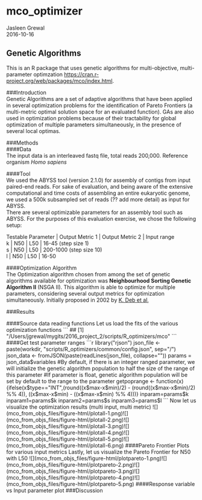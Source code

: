# mco_optimizer
Jasleen Grewal  
2016-10-16  



## Genetic Algorithms
This is an R package that uses genetic algorithms for multi-objective, multi-parameter optimzation <https://cran.r-project.org/web/packages/mco/index.html>.



###Introduction  
Genetic Algorithms are a set of adaptive algorithms that have been applied in several optimization problems for the identification of Pareto Frontiers (a multi-metric optimal solution space for an evaluated function). GAs are also used in optimization problems because of their tractability for global optimization of multiple parameters simultaneously, in the presence of several local optimas.  

###Methods    
####Data  
The input data is an interleaved fastq file, total reads 200,000. Reference organism *Homo sapiens*   

####Tool  
We used the ABYSS tool (version 2.1.0) for assembly of contigs from input paired-end reads. For sake of evaluation, and being aware of the extensive computational and time costs of assembling an entire eukaryotic genome, we used a 500k subsampled set of reads (?? add more detail) as input for ABYSS.  
There are several optimizable parameters for an assembly tool such as ABYSS. For the purposes of this evaluation exercise, we chose the following setup:  

Testable Parameter | Output Metric 1 | Output Metric 2 | Input range  
k | N50 | L50 | 16-45 (step size 1)  
s | N50 | L50 | 200-1000 (step size 10)  
l | N50 | L50 | 16-50  

####Optimization Algorithm   
The Optimization algorithm chosen from among the set of genetic algorithms available for optimization was **Neighbourhood Sorting Genetic Algorithm II** (NSGA II). This algorithm is able to optimize for multiple parameters, considering several output metrics for optimization simultaneously. Initially proposed in 2002 by [K. Deb et al]("http://ieeexplore.ieee.org/document/996017/"),  

###Results   
<?? Table compiling results together, best parameter value across different optimization criteria>  

####Source data reading functions 
Let us load the fits of the various optimization functions

```
## [1] "/Users/jgrewal/mygits/2016_project_2/scripts/R_optimizers/mco"
```

####Get test parameter ranges

```r
library("rjson")
json_file <- paste(workdir, "scripts/R_optimizers/common/config.json", sep="/")
json_data <- fromJSON(paste(readLines(json_file), collapse=""))
params = json_data$variables
#By default, if there is an integer ranged parameter, we will initialize the genetic algorithm population to half the size of the range of this parameter
#If parameter is float, genetic algorithm population will be set by default to the range to the parameter
getpoprange <- function(x){ifelse(x$type=="INT",(round((x$max-x$min)/2) - (round((x$max-x$min)/2) %% 4)), ((x$max-x$min) - ((x$max-x$min) %% 4)))}
inparam=params$k
inparam1=params$k
inparam2=params$s
inparam3=params$l
```

Now let us visualize the optimization results (multi input, multi metric)
![](mco_from_objs_files/figure-html/plotall-1.png)<!-- -->![](mco_from_objs_files/figure-html/plotall-2.png)<!-- -->![](mco_from_objs_files/figure-html/plotall-3.png)<!-- -->![](mco_from_objs_files/figure-html/plotall-4.png)<!-- -->![](mco_from_objs_files/figure-html/plotall-5.png)<!-- -->![](mco_from_objs_files/figure-html/plotall-6.png)<!-- -->

####Pareto Frontier Plots for various input metrics
Lastly, let us visualize the Pareto Frontier for N50 with L50
![](mco_from_objs_files/figure-html/plotpareto-1.png)<!-- -->![](mco_from_objs_files/figure-html/plotpareto-2.png)<!-- -->![](mco_from_objs_files/figure-html/plotpareto-3.png)<!-- -->![](mco_from_objs_files/figure-html/plotpareto-4.png)<!-- -->![](mco_from_objs_files/figure-html/plotpareto-5.png)<!-- -->

####Response variable vs Input parameter plot


###Discussion  

